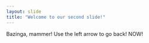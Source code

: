 ```yaml
---
layout: slide
title: "Welcome to our second slide!"
---
```

Bazinga, mammer!
Use the left arrow to go back! NOW!